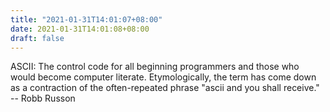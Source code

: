 ```yaml
---
title: "2021-01-31T14:01:07+08:00"
date: 2021-01-31T14:01:08+08:00
draft: false
---
```


ASCII:
	The control code for all beginning programmers and those who would
	become computer literate.  Etymologically, the term has come down as
	a contraction of the often-repeated phrase "ascii and you shall
	receive."
		-- Robb Russon
